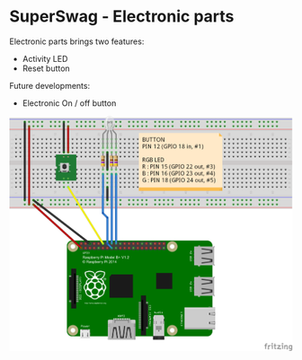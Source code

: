 # SuperSwag - Electronic parts

Electronic parts brings two features:
- Activity LED
- Reset button

Future developments:
- Electronic On / off button

![View](https://raw.githubusercontent.com/rbello/SuperSwag/master/Conf/electronic/Schema.png)
